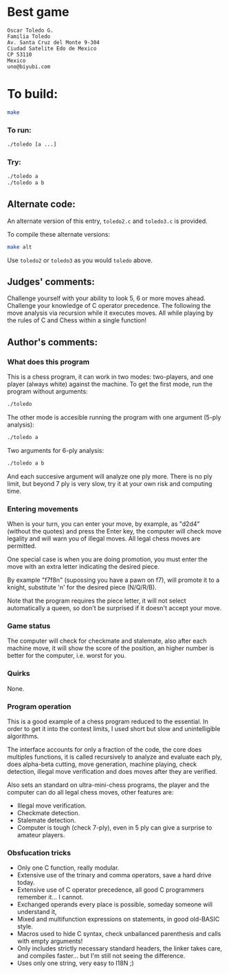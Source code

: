 # Best game

    Oscar Toledo G.
    Familia Toledo
    Av. Santa Cruz del Monte 9-304
    Ciudad Satelite Edo de Mexico
    CP 53110
    Mexico
    uno@biyubi.com

# To build:

```sh
make
```

### To run:

```sh
./toledo [a ...]
```

### Try:

```sh
./toledo a
./toledo a b
```

## Alternate code:

An alternate version of this entry, `toledo2.c` and `toledo3.c` is provided.

To compile these alternate versions:

```sh
make alt
```

Use `toledo2` or `toledo3` as you would `toledo` above.

## Judges' comments:

Challenge yourself with your ability to look 5, 6 or more moves ahead.
Challenge your knowledge of C operator precedence.  The following the
move analysis via recursion while it executes moves.  All while playing
by the rules of C and Chess within a single function!

## Author's comments:

### What does this program

This is a chess program, it can work in two modes: two-players, and one player
(always white) against the machine. To get the first mode, run the program
without arguments:

```sh
./toledo
```

The other mode is accesible running the program with one argument (5-ply
analysis):

```sh
./toledo a
```

Two arguments for 6-ply analysis:

```sh
./toledo a b
```

And each succesive argument will analyze one ply more. There is no ply limit,
but beyond 7 ply is very slow, try it at your own risk and computing time.

### Entering movements

When is your turn, you can enter your move, by example, as "d2d4" (without the
quotes) and press the Enter key, the computer will check move legality and
will warn you of illegal moves. All legal chess moves are permitted.

One special case is when you are doing promotion, you must enter the move with
an extra letter indicating the desired piece.

By example "f7f8n" (supossing you have a pawn on f7), will promote it to a
knight, substitute 'n' for the desired piece (N/Q/R/B).

Note that the program requires the piece letter, it will not select
automatically a queen, so don't be surprised if it doesn't accept your move.

### Game status

The computer will check for checkmate and stalemate, also after each machine
move, it will show the score of the position, an higher number is better for
the computer, i.e. worst for you.

### Quirks

None.

### Program operation

This is a good example of a chess program reduced to the essential. In order
to get it into the contest limits, I used short but slow and unintelligible
algorithms.

The interface accounts for only a fraction of the code, the core does
multiples functions, it is called recursively to analyze and evaluate each
ply, does alpha-beta cutting, move generation, machine playing, check
detection, illegal move verification and does moves after they are verified.

Also sets an standard on ultra-mini-chess programs, the player and the
computer can do all legal chess moves, other features are:

  * Illegal move verification.
  * Checkmate detection.
  * Stalemate detection.
  * Computer is tough (check 7-ply), even in 5 ply can give a surprise to
amateur players.

### Obsfucation tricks

  * Only one C function, really modular.
  * Extensive use of the trinary and comma operators, save a hard drive today.
  * Extensive use of C operator precedence, all good C programmers remember
it... I cannot.
  * Exchanged operands every place is possible, someday someone will
understand it,
  * Mixed and multifunction expressions on statements, in good old-BASIC
style.
  * Macros used to hide C syntax, check unballanced parenthesis and calls with
empty arguments!
  * Only includes strictly necessary standard headers, the linker takes care,
and compiles faster... but I'm still not seeing the difference.
  * Uses only one string, very easy to I18N ;)
